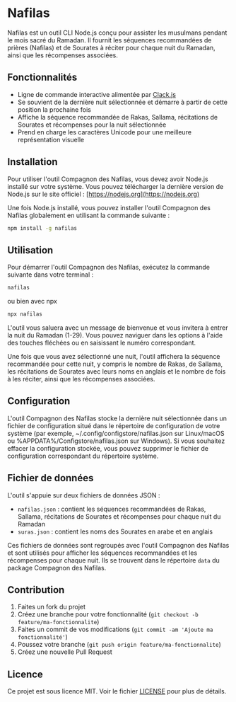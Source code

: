 # Nafilas

Nafilas est un outil CLI Node.js conçu pour assister les musulmans pendant le mois sacré du Ramadan. Il fournit les séquences recommandées de prières (Nafilas) et de Sourates à réciter pour chaque nuit du Ramadan, ainsi que les récompenses associées. 

## Fonctionnalités

- Ligne de commande interactive alimentée par [Clack.js](https://github.com/natemoo-re/clack)
- Se souvient de la dernière nuit sélectionnée et démarre à partir de cette position la prochaine fois
- Affiche la séquence recommandée de Rakas, Sallama, récitations de Sourates et récompenses pour la nuit sélectionnée
- Prend en charge les caractères Unicode pour une meilleure représentation visuelle

## Installation

Pour utiliser l'outil Compagnon des Nafilas, vous devez avoir Node.js installé sur votre système. Vous pouvez télécharger la dernière version de Node.js sur le site officiel : [https://nodejs.org](https://nodejs.org)

Une fois Node.js installé, vous pouvez installer l'outil Compagnon des Nafilas globalement en utilisant la commande suivante :

```bash
npm install -g nafilas
```


## Utilisation

Pour démarrer l'outil Compagnon des Nafilas, exécutez la commande suivante dans votre terminal :

```bash
nafilas
```

ou bien avec npx

```bash
npx nafilas
```

L'outil vous saluera avec un message de bienvenue et vous invitera à entrer la nuit du Ramadan (1-29). Vous pouvez naviguer dans les options à l'aide des touches fléchées ou en saisissant le numéro correspondant.

Une fois que vous avez sélectionné une nuit, l'outil affichera la séquence recommandée pour cette nuit, y compris le nombre de Rakas, de Sallama, les récitations de Sourates avec leurs noms en anglais et le nombre de fois à les réciter, ainsi que les récompenses associées.

## Configuration

L'outil Compagnon des Nafilas stocke la dernière nuit sélectionnée dans un fichier de configuration situé dans le répertoire de configuration de votre système (par exemple, ~/.config/configstore/nafilas.json sur Linux/macOS ou %APPDATA%/Configstore/nafilas.json sur Windows). Si vous souhaitez effacer la configuration stockée, vous pouvez supprimer le fichier de configuration correspondant du répertoire système.

## Fichier de données

L'outil s'appuie sur deux fichiers de données JSON :

- `nafilas.json` : contient les séquences recommandées de Rakas, Sallama, récitations de Sourates et récompenses pour chaque nuit du Ramadan
- `suras.json` : contient les noms des Sourates en arabe et en anglais

Ces fichiers de données sont regroupés avec l'outil Compagnon des Nafilas et sont utilisés pour afficher les séquences recommandées et les récompenses pour chaque nuit. Ils se trouvent dans le répertoire `data` du package Compagnon des Nafilas.

## Contribution

1. Faites un fork du projet
2. Créez une branche pour votre fonctionnalité (`git checkout -b feature/ma-fonctionnalite`)
3. Faites un commit de vos modifications (`git commit -am 'Ajoute ma fonctionnalité'`)
4. Poussez votre branche (`git push origin feature/ma-fonctionnalite`)
5. Créez une nouvelle Pull Request

## Licence

Ce projet est sous licence MIT. Voir le fichier [LICENSE](https://github.com/git/git-scm.com/blob/main/MIT-LICENSE.txt) pour plus de détails.
